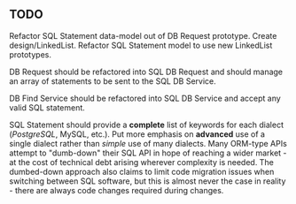 TODO
----

Refactor SQL Statement data-model out of DB Request prototype. Create design/LinkedList. Refactor SQL Statement model
to use new LinkedList prototypes.

DB Request should be refactored into SQL DB Request and should manage an array of statements to be sent to the
SQL DB Service.

DB Find Service should be refactored into SQL DB Service and accept any valid SQL statement.

SQL Statement should provide a **complete** list of keywords for each dialect (*PostgreSQL*, MySQL, etc.). Put more
emphasis on **advanced** use of a single dialect rather than *simple* use of many dialects. Many ORM-type APIs attempt
to "dumb-down" their SQL API in hope of reaching a wider market - at the cost of technical debt arising wherever
complexity is needed. The dumbed-down approach also claims to limit code migration issues when switching between SQL
software, but this is almost never the case in reality - there are always code changes required during changes.

